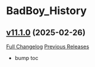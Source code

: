 # BadBoy_History

## [v11.1.0](https://github.com/funkydude/BadBoy_History/tree/v11.1.0) (2025-02-26)
[Full Changelog](https://github.com/funkydude/BadBoy_History/compare/v11.0.0...v11.1.0) [Previous Releases](https://github.com/funkydude/BadBoy_History/releases)

- bump toc  
